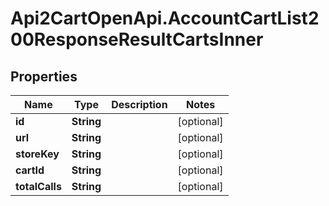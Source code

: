 # Api2CartOpenApi.AccountCartList200ResponseResultCartsInner

## Properties

Name | Type | Description | Notes
------------ | ------------- | ------------- | -------------
**id** | **String** |  | [optional] 
**url** | **String** |  | [optional] 
**storeKey** | **String** |  | [optional] 
**cartId** | **String** |  | [optional] 
**totalCalls** | **String** |  | [optional] 


